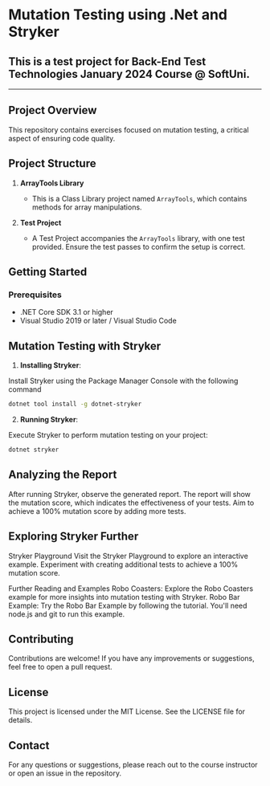 # Mutation Testing using .Net and Stryker
## This is a test project for Back-End Test Technologies January 2024 Course @ SoftUni.
---
## Project Overview

This repository contains exercises focused on mutation testing, a critical aspect of ensuring code quality. 

## Project Structure

1. **ArrayTools Library**
    - This is a Class Library project named `ArrayTools`, which contains methods for array manipulations.

2. **Test Project**
    - A Test Project accompanies the `ArrayTools` library, with one test provided. Ensure the test passes to confirm the setup is correct.

## Getting Started

### Prerequisites

- .NET Core SDK 3.1 or higher
- Visual Studio 2019 or later / Visual Studio Code

## Mutation Testing with Stryker

1. **Installing Stryker**:

Install Stryker using the Package Manager Console with the following command

```bash
dotnet tool install -g dotnet-stryker
```

2. **Running Stryker**:

Execute Stryker to perform mutation testing on your project:

```bash
dotnet stryker
```
## Analyzing the Report
After running Stryker, observe the generated report. The report will show the mutation score, which indicates the effectiveness of your tests. Aim to achieve a 100% mutation score by adding more tests.

## Exploring Stryker Further
Stryker Playground
Visit the Stryker Playground to explore an interactive example. Experiment with creating additional tests to achieve a 100% mutation score.

Further Reading and Examples
Robo Coasters: Explore the Robo Coasters example for more insights into mutation testing with Stryker.
Robo Bar Example: Try the Robo Bar Example by following the tutorial. You'll need node.js and git to run this example.

## Contributing
Contributions are welcome! If you have any improvements or suggestions, feel free to open a pull request.

## License
This project is licensed under the MIT License. See the LICENSE file for details.

## Contact
For any questions or suggestions, please reach out to the course instructor or open an issue in the repository.

